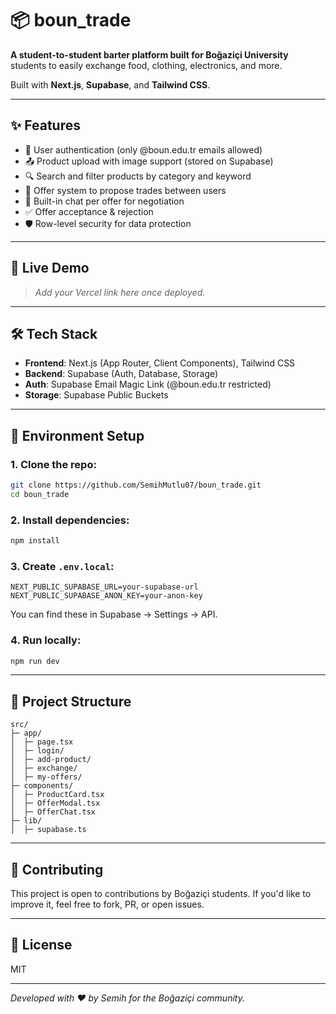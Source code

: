 # 📦 boun_trade

**A student-to-student barter platform built for Boğaziçi University** students to easily exchange food, clothing, electronics, and more.

Built with **Next.js**, **Supabase**, and **Tailwind CSS**.

---

## ✨ Features

- 📄 User authentication (only @boun.edu.tr emails allowed)
- 📤 Product upload with image support (stored on Supabase)
- 🔍 Search and filter products by category and keyword
- 🔄 Offer system to propose trades between users
- 💬 Built-in chat per offer for negotiation
- ✅ Offer acceptance & rejection
- 🛡️ Row-level security for data protection

---

## 🚀 Live Demo

> _Add your Vercel link here once deployed._

---

## 🛠️ Tech Stack

- **Frontend**: Next.js (App Router, Client Components), Tailwind CSS
- **Backend**: Supabase (Auth, Database, Storage)
- **Auth**: Supabase Email Magic Link (@boun.edu.tr restricted)
- **Storage**: Supabase Public Buckets

---

## 🔧 Environment Setup

### 1. Clone the repo:
```bash
git clone https://github.com/SemihMutlu07/boun_trade.git
cd boun_trade
```

### 2. Install dependencies:
```bash
npm install
```

### 3. Create `.env.local`:
```
NEXT_PUBLIC_SUPABASE_URL=your-supabase-url
NEXT_PUBLIC_SUPABASE_ANON_KEY=your-anon-key
```

You can find these in Supabase → Settings → API.

### 4. Run locally:
```bash
npm run dev
```

---

## 📂 Project Structure

```
src/
├─ app/
│  ├─ page.tsx
│  ├─ login/
│  ├─ add-product/
│  ├─ exchange/
│  ├─ my-offers/
├─ components/
│  ├─ ProductCard.tsx
│  ├─ OfferModal.tsx
│  ├─ OfferChat.tsx
├─ lib/
│  ├─ supabase.ts
```

---

## 🤝 Contributing
This project is open to contributions by Boğaziçi students. If you'd like to improve it, feel free to fork, PR, or open issues.

---

## 📜 License
MIT

---

_Developed with ❤️ by Semih for the Boğaziçi community._
